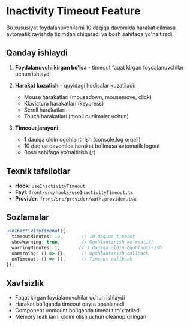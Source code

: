 # Inactivity Timeout Feature

Bu xususiyat foydalanuvchilarni 10 daqiqa davomida harakat qilmasa avtomatik ravishda tizimdan chiqaradi va bosh sahifaga yo'naltiradi.

## Qanday ishlaydi

1. **Foydalanuvchi kirgan bo'lsa** - timeout faqat kirgan foydalanuvchilar uchun ishlaydi
2. **Harakat kuzatish** - quyidagi hodisalar kuzatiladi:
   - Mouse harakatlari (mousedown, mousemove, click)
   - Klaviatura harakatlari (keypress)
   - Scroll harakatlari
   - Touch harakatlari (mobil qurilmalar uchun)

3. **Timeout jarayoni**:
   - 1 daqiqa oldin ogohlantirish (console.log orqali)
   - 10 daqiqa davomida harakat bo'lmasa avtomatik logout
   - Bosh sahifaga yo'naltirish (`/`)

## Texnik tafsilotlar

- **Hook**: `useInactivityTimeout`
- **Fayl**: `front/src/hooks/useInactivityTimeout.ts`
- **Provider**: `front/src/provider/auth.provider.tsx`

## Sozlamalar

```typescript
useInactivityTimeout({
  timeoutMinutes: 10,       // 10 daqiqa timeout
  showWarning: true,        // Ogohlantirish ko'rsatish
  warningMinutes: 1,       // 1 daqiqa oldin ogohlantirish
  onWarning: () => {},      // Ogohlantirish callback
  onTimeout: () => {},      // Timeout callback
});
```

## Xavfsizlik

- Faqat kirgan foydalanuvchilar uchun ishlaydi
- Harakat bo'lganda timeout qayta boshlanadi
- Component unmount bo'lganda timeout to'xtatiladi
- Memory leak larni oldini olish uchun cleanup qilingan
